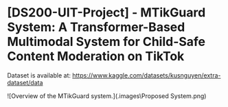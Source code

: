 # [DS200-UIT-Project] - MTikGuard System: A Transformer-Based Multimodal System for Child-Safe Content Moderation on TikTok

Dataset is available at: https://www.kaggle.com/datasets/kusnguyen/extra-dataset/data

![Overview of the MTikGuard system.](.images\Proposed System.png)